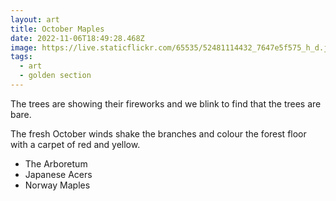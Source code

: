```yaml
---
layout: art
title: October Maples
date: 2022-11-06T18:49:28.468Z
image: https://live.staticflickr.com/65535/52481114432_7647e5f575_h_d.jpg
tags:
  - art
  - golden section
---
```


The trees are showing their fireworks and we blink to find that the trees are bare.

The fresh October winds shake the branches and colour the forest floor with a carpet of red and yellow.

* The Arboretum
* Japanese Acers
* Norway Maples
